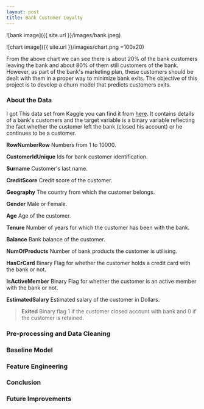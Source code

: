 ```yaml
---
layout: post
title: Bank Customer Loyalty
---
```



![bank image]({{ site.url }}/images/bank.jpeg)


![chart image]({{ site.url }}/images/chart.png =100x20)

From the above chart we can see there is about 20% of the bank customers leaving the bank and about 80% of them still customers of the bank. However, as part of the bank's marketing plan, these customers should be dealt with them in a proper way to minimize bank exits. The objective of this project is to develop a churn model that predicts customers exits.


### About the Data

I got This data set from Kaggle you can find it from [here](https://www.kaggle.com/shrutimechlearn/churn-modelling). It contains details of a bank's customers and the target variable is a binary variable reflecting the fact whether the customer left the bank (closed his account) or he continues to be a customer.


**RowNumberRow** Numbers from 1 to 10000.

**CustomerIdUnique** Ids for bank customer identification.

**Surname** Customer's last name.

**CreditScore** Credit score of the customer.

**Geography** The country from which the customer belongs.

**Gender** Male or Female.

**Age** Age of the customer.

**Tenure** Number of years for which the customer has been with the bank.

**Balance** Bank balance of the customer.

**NumOfProducts** Number of bank products the customer is utilising.

**HasCrCard** Binary Flag for whether the customer holds a credit card with the bank or not.

**IsActiveMember** Binary Flag for whether the customer is an active member with the bank or not.

**EstimatedSalary** Estimated salary of the customer in Dollars.

> **Exited** Binary flag 1 if the customer closed account with bank and 0 if the customer is retained.

### Pre-processing and Data Cleaning


### Baseline Model

### Feature Engineering

### Conclusion

### Future Improvements


